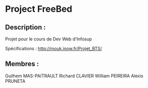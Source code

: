 Project FreeBed
===============

Description :
-------------
Projet pour le cours de Dev Web d'Infosup

Spécifications : http://mouk.inow.fr/Projet_BTS/

Membres :
---------
Guilhem MAS-PAITRAULT
Richard CLAVIER
William PEIREIRA
Alexis PRUNETA